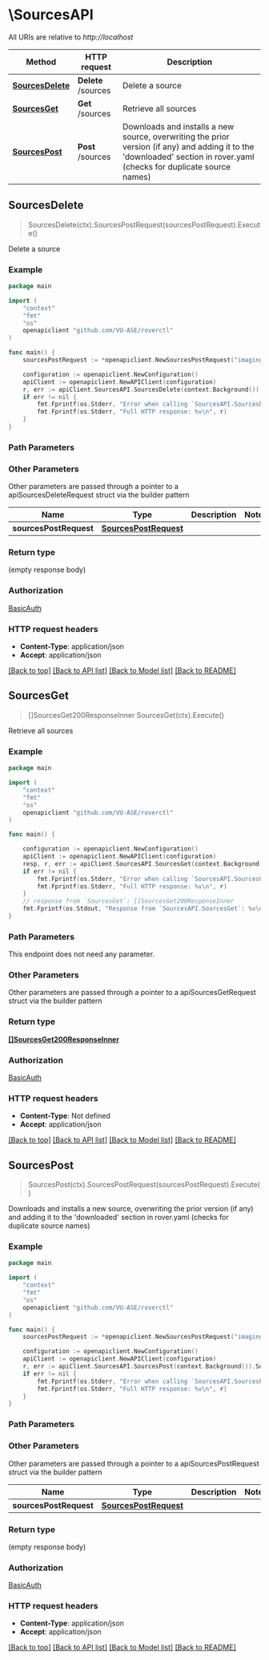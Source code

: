 # \SourcesAPI

All URIs are relative to *http://localhost*

Method | HTTP request | Description
------------- | ------------- | -------------
[**SourcesDelete**](SourcesAPI.md#SourcesDelete) | **Delete** /sources | Delete a source
[**SourcesGet**](SourcesAPI.md#SourcesGet) | **Get** /sources | Retrieve all sources
[**SourcesPost**](SourcesAPI.md#SourcesPost) | **Post** /sources | Downloads and installs a new source, overwriting the prior version (if any) and adding it to the &#39;downloaded&#39; section in rover.yaml (checks for duplicate source names)



## SourcesDelete

> SourcesDelete(ctx).SourcesPostRequest(sourcesPostRequest).Execute()

Delete a source

### Example

```go
package main

import (
	"context"
	"fmt"
	"os"
	openapiclient "github.com/VU-ASE/roverctl"
)

func main() {
	sourcesPostRequest := *openapiclient.NewSourcesPostRequest("imaging", "github.com/VU-ASE/imaging", "1.0.0") // SourcesPostRequest | 

	configuration := openapiclient.NewConfiguration()
	apiClient := openapiclient.NewAPIClient(configuration)
	r, err := apiClient.SourcesAPI.SourcesDelete(context.Background()).SourcesPostRequest(sourcesPostRequest).Execute()
	if err != nil {
		fmt.Fprintf(os.Stderr, "Error when calling `SourcesAPI.SourcesDelete``: %v\n", err)
		fmt.Fprintf(os.Stderr, "Full HTTP response: %v\n", r)
	}
}
```

### Path Parameters



### Other Parameters

Other parameters are passed through a pointer to a apiSourcesDeleteRequest struct via the builder pattern


Name | Type | Description  | Notes
------------- | ------------- | ------------- | -------------
 **sourcesPostRequest** | [**SourcesPostRequest**](SourcesPostRequest.md) |  | 

### Return type

 (empty response body)

### Authorization

[BasicAuth](../README.md#BasicAuth)

### HTTP request headers

- **Content-Type**: application/json
- **Accept**: application/json

[[Back to top]](#) [[Back to API list]](../README.md#documentation-for-api-endpoints)
[[Back to Model list]](../README.md#documentation-for-models)
[[Back to README]](../README.md)


## SourcesGet

> []SourcesGet200ResponseInner SourcesGet(ctx).Execute()

Retrieve all sources

### Example

```go
package main

import (
	"context"
	"fmt"
	"os"
	openapiclient "github.com/VU-ASE/roverctl"
)

func main() {

	configuration := openapiclient.NewConfiguration()
	apiClient := openapiclient.NewAPIClient(configuration)
	resp, r, err := apiClient.SourcesAPI.SourcesGet(context.Background()).Execute()
	if err != nil {
		fmt.Fprintf(os.Stderr, "Error when calling `SourcesAPI.SourcesGet``: %v\n", err)
		fmt.Fprintf(os.Stderr, "Full HTTP response: %v\n", r)
	}
	// response from `SourcesGet`: []SourcesGet200ResponseInner
	fmt.Fprintf(os.Stdout, "Response from `SourcesAPI.SourcesGet`: %v\n", resp)
}
```

### Path Parameters

This endpoint does not need any parameter.

### Other Parameters

Other parameters are passed through a pointer to a apiSourcesGetRequest struct via the builder pattern


### Return type

[**[]SourcesGet200ResponseInner**](SourcesGet200ResponseInner.md)

### Authorization

[BasicAuth](../README.md#BasicAuth)

### HTTP request headers

- **Content-Type**: Not defined
- **Accept**: application/json

[[Back to top]](#) [[Back to API list]](../README.md#documentation-for-api-endpoints)
[[Back to Model list]](../README.md#documentation-for-models)
[[Back to README]](../README.md)


## SourcesPost

> SourcesPost(ctx).SourcesPostRequest(sourcesPostRequest).Execute()

Downloads and installs a new source, overwriting the prior version (if any) and adding it to the 'downloaded' section in rover.yaml (checks for duplicate source names)

### Example

```go
package main

import (
	"context"
	"fmt"
	"os"
	openapiclient "github.com/VU-ASE/roverctl"
)

func main() {
	sourcesPostRequest := *openapiclient.NewSourcesPostRequest("imaging", "github.com/VU-ASE/imaging", "1.0.0") // SourcesPostRequest | 

	configuration := openapiclient.NewConfiguration()
	apiClient := openapiclient.NewAPIClient(configuration)
	r, err := apiClient.SourcesAPI.SourcesPost(context.Background()).SourcesPostRequest(sourcesPostRequest).Execute()
	if err != nil {
		fmt.Fprintf(os.Stderr, "Error when calling `SourcesAPI.SourcesPost``: %v\n", err)
		fmt.Fprintf(os.Stderr, "Full HTTP response: %v\n", r)
	}
}
```

### Path Parameters



### Other Parameters

Other parameters are passed through a pointer to a apiSourcesPostRequest struct via the builder pattern


Name | Type | Description  | Notes
------------- | ------------- | ------------- | -------------
 **sourcesPostRequest** | [**SourcesPostRequest**](SourcesPostRequest.md) |  | 

### Return type

 (empty response body)

### Authorization

[BasicAuth](../README.md#BasicAuth)

### HTTP request headers

- **Content-Type**: application/json
- **Accept**: application/json

[[Back to top]](#) [[Back to API list]](../README.md#documentation-for-api-endpoints)
[[Back to Model list]](../README.md#documentation-for-models)
[[Back to README]](../README.md)

